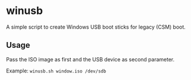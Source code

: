 # winusb
A simple script to create Windows USB boot sticks for legacy (CSM) boot.

## Usage
Pass the ISO image as first and the USB device as second parameter.

Example: ```winusb.sh window.iso /dev/sdb```
